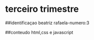 # terceiro trimestre

##identificaçao 
  beatriz rafaela-numero:3 
  
##conteudo
html,css e javascript

